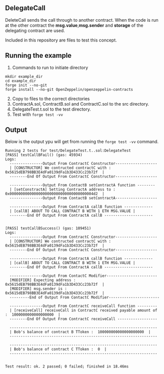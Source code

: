 ## DelegateCall
DeleteCall sends the call through to another contract. When the code is run at the other contract the **msg.value**,**msg.sender** and **storage** of the delegating contract are used.

Included in this repository are files to test this concept.

## Running the example
1. Commands to run to initiate directory
```
mkdir example_dir
cd example_dir
forge init --no-git
forge install --no-git OpenZeppelin/openzeppelin-contracts
```
2. Copy to files to the correct directories
3. ContractA.sol, ContractB.sol and ContractC.sol to the src directory.
4. DelegateTest.t.sol to the test directory.
5. Test with ```forge test -vv```

## Output
Below is the output ypu will get from running the `forge test -vv` command.

```text
Running 2 tests for test/DelegateTest.t..sol:DelegateTest
[PASS] testCallBFail() (gas: 45934)
Logs:
  ---------------Output From ContractC Constructor-------------------
  | [CONSTRUCTOR] We contructed contractC with :  0x5615dEB798BB3E4dFa0139dFa1b3D433Cc23b72f  | 
  --------End Of Output From ContractC Constructor-------------------
  
  ---------------Output From ContactB setContractA function --------
  | [setConstractA] Setting ContractA address to :  0x00000000000000000000000000000000000004d2  |
  ---------------Output From ContactB setContractA-------------------
  
  ---------------Output From ContractA callB function -------------
  | [callB] ABOUT TO CALL CONTRACT B WITH 1 ETH MSG.VALUE |
  --------End Of Output From ContractA callB ----------------------
  

[PASS] testCallBSuccess() (gas: 109451)
Logs:
  ---------------Output From ContractC Constructor-------------------
  | [CONSTRUCTOR] We contructed contractC with :  0x5615dEB798BB3E4dFa0139dFa1b3D433Cc23b72f  | 
  --------End Of Output From ContractC Constructor-------------------
  
  ---------------Output From ContractA callB function -------------
  | [callB] ABOUT TO CALL CONTRACT B WITH 1 ETH MSG.VALUE |
  --------End Of Output From ContractA callB ----------------------
  
  ---------------Output From ContactC Modifier-----------------------
  [MODIFIER] Expecting address :  0x5615dEB798BB3E4dFa0139dFa1b3D433Cc23b72f  | 
  [MODIFIER] msg.sender is :  0x5615dEB798BB3E4dFa0139dFa1b3D433Cc23b72f  | 
  ---------End of Output From ContactC Modifier-----------------------
  
  ---------------Output From ContractC receiveCall function ---------
  | [receiveCall] receiveCall in ContractC received payable amount of :  1000000000000000000  |
  --------End Of Output From ContractC receiveCall ------------------
  
  -------------------------------------------------------------------
  | Bob's balance of contract B TToken :  100000000000000000000  |
  -------------------------------------------------------------------
  
  -------------------------------------------------------------------
  | Bob's balance of contract C TToken :  0  |
  -------------------------------------------------------------------
  

Test result: ok. 2 passed; 0 failed; finished in 18.46ms
```
